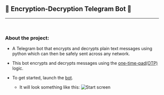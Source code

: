 ## 🔐 Encryption-Decryption Telegram Bot 🤖

---
<br/>

### About the project:
- A Telegram bot that encrypts and decrypts plain text messages using python which can then be safely sent across any network.

- This bot encrypts and decrypts messages using the [one-time-pad(OTP)](https://en.wikipedia.org/wiki/One-time_pad) logic.

- To get started, launch the [bot](https://t.me/Encr_decr_bot).

  - It will look something like this: 
  ![Start screen](C:\Users\Kshitij\OneDrive\Documents\Encryption-Decryption-Telegram-Bot\res\Start.jpg "Start")